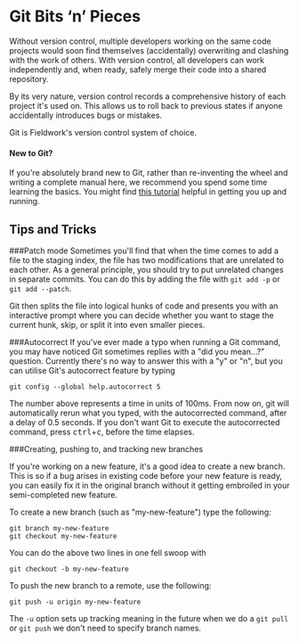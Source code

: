 Git Bits ‘n’ Pieces
===================

Without version control, multiple developers working on the same code projects would soon find themselves
(accidentally) overwriting and clashing with the work of others. With version control, all developers can 
work independently and, when ready, safely merge their code into a shared repository.

By its very nature, version control records a comprehensive history of each project it's used on. This allows us to roll back to previous states
if anyone accidentally introduces bugs or mistakes.

Git is Fieldwork's version control system of choice.


#### New to Git?

If you're absolutely brand new to Git, rather than re-inventing the wheel and writing a complete manual here, we recommend you spend some time learning the basics.
You might find [this tutorial](https://www.atlassian.com/git/tutorial/git-basics) helpful in getting you up and running.

## Tips and Tricks

###Patch mode
Sometimes you'll find that when the time comes to add a file to the staging index, the file has two modifications that are unrelated to each other.
As a general principle, you should try to put unrelated changes in separate commits. You can do this by adding the file with `git add -p` or `git add --patch`.

Git then splits the file into logical hunks of code and presents you with an interactive prompt where you can decide whether you want to stage the current hunk, skip, or split it into even smaller pieces.

###Autocorrect
If you've ever made a typo when running a Git command, you may have noticed Git sometimes replies with a "did you mean...?" question. Currently there's no way to answer this with a "y" or "n", but you can utilise Git's autocorrect feature by typing

	git config --global help.autocorrect 5

The number above represents a time in units of 100ms. From now on, git will automatically rerun what you typed, with the autocorrected command, after a delay of 0.5 seconds. If you don't want Git to execute the autocorrected command, press <kbd>ctrl</kbd>+<kbd>c</kbd>, before the time elapses.

###Creating, pushing to, and tracking new branches

If you're working on a new feature, it's a good idea to create a new branch. This is so if a bug arises in existing code before your new feature is ready, you can easily fix it in the original branch without it getting embroiled in your semi-completed new feature.

To create a new branch (such as "my-new-feature") type the following: 

	git branch my-new-feature
	git checkout my-new-feature

You can do the above two lines in one fell swoop with

	git checkout -b my-new-feature

To push the new branch to a remote, use the following:

	git push -u origin my-new-feature

The `-u` option sets up tracking meaning in the future when we do a `git pull` or `git push` we don't need to specify branch names.